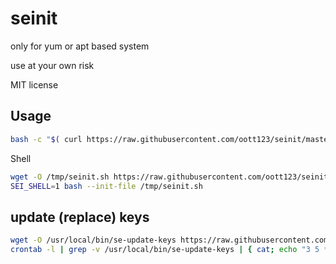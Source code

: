 # seinit

only for yum or apt based system

use at your own risk

MIT license

## Usage

```bash
bash -c "$( curl https://raw.githubusercontent.com/oott123/seinit/master/seinit.sh)"
```

Shell

```bash
wget -O /tmp/seinit.sh https://raw.githubusercontent.com/oott123/seinit/master/seinit.sh
SEI_SHELL=1 bash --init-file /tmp/seinit.sh
```

## update (replace) keys

```bash
wget -O /usr/local/bin/se-update-keys https://raw.githubusercontent.com/oott123/seinit/master/update-keys.sh && chmod +x /usr/local/bin/se-update-keys&& /usr/local/bin/se-update-keys
crontab -l | grep -v /usr/local/bin/se-update-keys | { cat; echo "3 5 * * * /usr/local/bin/se-update-keys" } | crontab -
```
